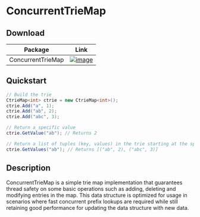 # ConcurrentTrieMap
## Download
| Package | Link |
| ------- | ---- | 
| ConcurrentTrieMap | [![image](https://img.shields.io/nuget/v/ConcurrentTrieMap.svg)](https://www.nuget.org/packages/ConcurrentTrieMap/) |

## Quickstart
```csharp
// Build the trie
CtrieMap<int> ctrie = new CtrieMap<int>();
ctrie.Add("a", 1);
ctrie.Add("ab", 2);
ctrie.Add("abc", 3);

// Return a specific value
ctrie.GetValue("ab"); // Returns 2

// Return a list of tuples (key, values) in the trie starting at the specified prefix
ctrie.GetValues("ab"); // Returns [("ab", 2), ("abc", 3)]
```

## Description
ConcurrentTrieMap is a simple trie map implementation that guarantees thread safety on some basic operations such as adding, deleting and modifying entries in the map. This data structure is optimized for usage in scenarios where fast concurrent prefix lookups are required while still retaining good performance for updating the data structure with new data.

